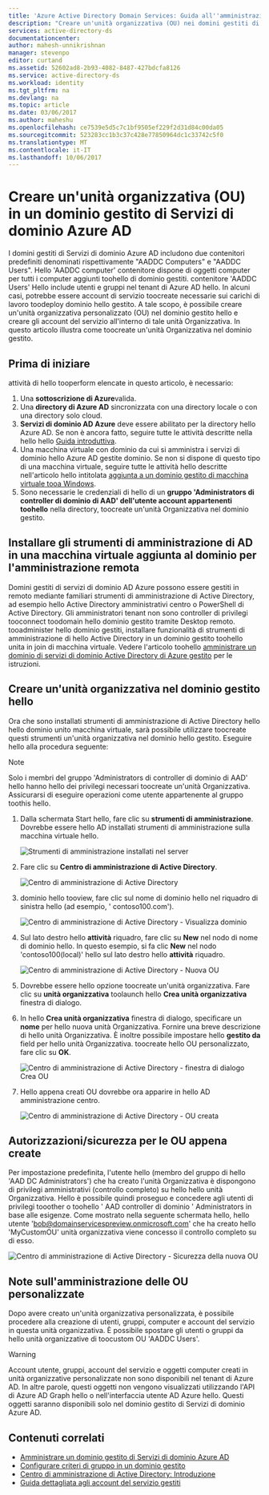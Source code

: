 ```yaml
---
title: 'Azure Active Directory Domain Services: Guida all''amministrazione | Documentazione Microsoft'
description: "Creare un'unità organizzativa (OU) nei domini gestiti di Servizi di dominio Azure AD"
services: active-directory-ds
documentationcenter: 
author: mahesh-unnikrishnan
manager: stevenpo
editor: curtand
ms.assetid: 52602ad8-2b93-4082-8487-427bdcfa8126
ms.service: active-directory-ds
ms.workload: identity
ms.tgt_pltfrm: na
ms.devlang: na
ms.topic: article
ms.date: 03/06/2017
ms.author: maheshu
ms.openlocfilehash: ce7539e5d5c7c1bf9505ef229f2d31d84c00da05
ms.sourcegitcommit: 523283cc1b3c37c428e77850964dc1c33742c5f0
ms.translationtype: MT
ms.contentlocale: it-IT
ms.lasthandoff: 10/06/2017
---
```

# <a name="create-an-organizational-unit-ou-on-an-azure-ad-domain-services-managed-domain"></a>Creare un'unità organizzativa (OU) in un dominio gestito di Servizi di dominio Azure AD
I domini gestiti di Servizi di dominio Azure AD includono due contenitori predefiniti denominati rispettivamente "AADDC Computers" e "AADDC Users". Hello 'AADDC computer' contenitore dispone di oggetti computer per tutti i computer aggiunti toohello di dominio gestiti. contenitore 'AADDC Users' Hello include utenti e gruppi nel tenant di Azure AD hello. In alcuni casi, potrebbe essere account di servizio toocreate necessarie sui carichi di lavoro toodeploy dominio hello gestito. A tale scopo, è possibile creare un'unità organizzativa personalizzato (OU) nel dominio gestito hello e creare gli account del servizio all'interno di tale unità Organizzativa. In questo articolo illustra come toocreate un'unità Organizzativa nel dominio gestito.

## <a name="before-you-begin"></a>Prima di iniziare
attività di hello tooperform elencate in questo articolo, è necessario:

1. Una **sottoscrizione di Azure**valida.
2. Una **directory di Azure AD** sincronizzata con una directory locale o con una directory solo cloud.
3. **Servizi di dominio AD Azure** deve essere abilitato per la directory hello Azure AD. Se non è ancora fatto, seguire tutte le attività descritte nella hello hello [Guida introduttiva](active-directory-ds-getting-started.md).
4. Una macchina virtuale con dominio da cui si amministra i servizi di dominio hello Azure AD gestite dominio. Se non si dispone di questo tipo di una macchina virtuale, seguire tutte le attività hello descritte nell'articolo hello intitolata [aggiunta a un dominio gestito di macchina virtuale tooa Windows](active-directory-ds-admin-guide-join-windows-vm.md).
5. Sono necessarie le credenziali di hello di un **gruppo 'Administrators di controller di dominio di AAD' dell'utente account appartenenti toohello** nella directory, toocreate un'unità Organizzativa nel dominio gestito.

## <a name="install-ad-administration-tools-on-a-domain-joined-virtual-machine-for-remote-administration"></a>Installare gli strumenti di amministrazione di AD in una macchina virtuale aggiunta al dominio per l'amministrazione remota
Domini gestiti di servizi di dominio AD Azure possono essere gestiti in remoto mediante familiari strumenti di amministrazione di Active Directory, ad esempio hello Active Directory amministrativi centro o PowerShell di Active Directory. Gli amministratori tenant non sono controller di privilegi tooconnect toodomain hello dominio gestito tramite Desktop remoto. tooadminister hello dominio gestiti, installare funzionalità di strumenti di amministrazione di hello Active Directory in un dominio gestito toohello unita in join di macchina virtuale. Vedere l'articolo toohello [amministrare un dominio di servizi di dominio Active Directory di Azure gestito](active-directory-ds-admin-guide-administer-domain.md) per le istruzioni.

## <a name="create-an-organizational-unit-on-hello-managed-domain"></a>Creare un'unità organizzativa nel dominio gestito hello
Ora che sono installati strumenti di amministrazione di Active Directory hello hello dominio unito macchina virtuale, sarà possibile utilizzare toocreate questi strumenti un'unità organizzativa nel dominio hello gestito. Eseguire hello alla procedura seguente:

> [!NOTE]
> Solo i membri del gruppo 'Administrators di controller di dominio di AAD' hello hanno hello dei privilegi necessari toocreate un'unità Organizzativa. Assicurarsi di eseguire operazioni come utente appartenente al gruppo toothis hello.
>
>

1. Dalla schermata Start hello, fare clic su **strumenti di amministrazione**. Dovrebbe essere hello AD installati strumenti di amministrazione sulla macchina virtuale hello.

    ![Strumenti di amministrazione installati nel server](./media/active-directory-domain-services-admin-guide/install-rsat-admin-tools-installed.png)
2. Fare clic su **Centro di amministrazione di Active Directory**.

    ![Centro di amministrazione di Active Directory](./media/active-directory-domain-services-admin-guide/adac-overview.png)
3. dominio hello tooview, fare clic sul nome di dominio hello nel riquadro di sinistra hello (ad esempio, ' contoso100.com').

    ![Centro di amministrazione di Active Directory - Visualizza dominio](./media/active-directory-domain-services-admin-guide/create-ou-adac-overview.png)
4. Sul lato destro hello **attività** riquadro, fare clic su **New** nel nodo di nome di dominio hello. In questo esempio, si fa clic **New** nel nodo 'contoso100(local)' hello sul lato destro hello **attività** riquadro.

    ![Centro di amministrazione di Active Directory - Nuova OU](./media/active-directory-domain-services-admin-guide/create-ou-adac-new-ou.png)
5. Dovrebbe essere hello opzione toocreate un'unità organizzativa. Fare clic su **unità organizzativa** toolaunch hello **Crea unità organizzativa** finestra di dialogo.
6. In hello **Crea unità organizzativa** finestra di dialogo, specificare un **nome** per hello nuova unità Organizzativa. Fornire una breve descrizione di hello unità Organizzativa. È inoltre possibile impostare hello **gestito da** field per hello unità Organizzativa. toocreate hello OU personalizzato, fare clic su **OK**.

    ![Centro di amministrazione di Active Directory - finestra di dialogo Crea OU](./media/active-directory-domain-services-admin-guide/create-ou-dialog.png)
7. Hello appena creati OU dovrebbe ora apparire in hello AD amministrazione centro.

    ![Centro di amministrazione di Active Directory - OU creata](./media/active-directory-domain-services-admin-guide/create-ou-done.png)

## <a name="permissionssecurity-for-newly-created-ous"></a>Autorizzazioni/sicurezza per le OU appena create
Per impostazione predefinita, l'utente hello (membro del gruppo di hello 'AAD DC Administrators') che ha creato l'unità Organizzativa è dispongono di privilegi amministrativi (controllo completo) su hello hello unità Organizzativa. Hello è possibile quindi proseguo e concedere agli utenti di privilegi tooother o toohello ' AAD controller di dominio ' Administrators in base alle esigenze. Come mostrato nella seguente schermata hello, hello utente 'bob@domainservicespreview.onmicrosoft.com' che ha creato hello 'MyCustomOU' unità organizzativa viene concesso il controllo completo su di esso.

 ![Centro di amministrazione di Active Directory - Sicurezza della nuova OU](./media/active-directory-domain-services-admin-guide/create-ou-permissions.png)

## <a name="notes-on-administering-custom-ous"></a>Note sull'amministrazione delle OU personalizzate
Dopo avere creato un'unità organizzativa personalizzata, è possibile procedere alla creazione di utenti, gruppi, computer e account del servizio in questa unità organizzativa. È possibile spostare gli utenti o gruppi da hello unità organizzative di toocustom OU 'AADDC Users'.

> [!WARNING]
> Account utente, gruppi, account del servizio e oggetti computer creati in unità organizzative personalizzate non sono disponibili nel tenant di Azure AD. In altre parole, questi oggetti non vengono visualizzati utilizzando l'API di Azure AD Graph hello o nell'interfaccia utente AD Azure hello. Questi oggetti saranno disponibili solo nel dominio gestito di Servizi di dominio Azure AD.
>
>

## <a name="related-content"></a>Contenuti correlati
* [Amministrare un dominio gestito di Servizi di dominio Azure AD](active-directory-ds-admin-guide-administer-domain.md)
* [Configurare criteri di gruppo in un dominio gestito](active-directory-ds-admin-guide-administer-group-policy.md)
* [Centro di amministrazione di Active Directory: Introduzione](https://technet.microsoft.com/library/dd560651.aspx)
* [Guida dettagliata agli account del servizio gestiti](https://technet.microsoft.com/library/dd548356.aspx)
